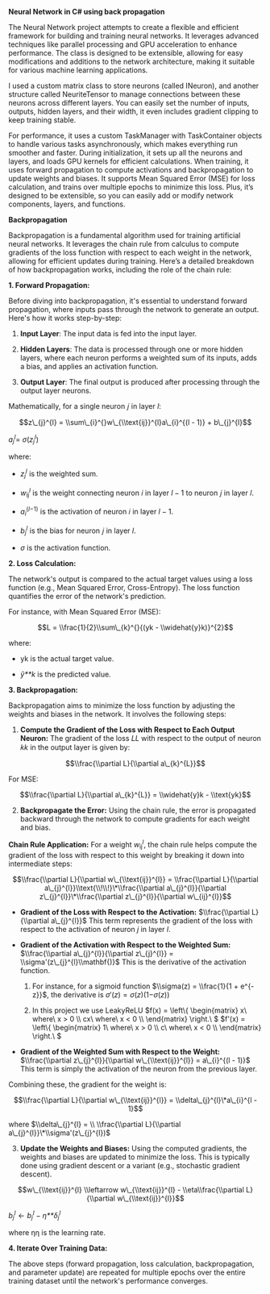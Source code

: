 **Neural Network in C# using back propagation**

The Neural Network project attempts to create a flexible and efficient
framework for building and training neural networks. It leverages
advanced techniques like parallel processing and GPU acceleration to
enhance performance. The class is designed to be extensible, allowing
for easy modifications and additions to the network architecture, making
it suitable for various machine learning applications.

I used a custom matrix class to store neurons (called INeuron), and another structure
called NeuriteTensor to manage connections between these neurons across
different layers. You can easily set the number of inputs, outputs,
hidden layers, and their width, it even includes gradient clipping
to keep training stable.

For performance, it uses a custom TaskManager with TaskContainer objects to
handle various tasks asynchronously, which makes everything run smoother
and faster. During initialization, it sets up all the neurons and
layers, and loads GPU kernels for efficient calculations. When training,
it uses forward propagation to compute activations and backpropagation
to update weights and biases. It supports Mean Squared Error (MSE) for
loss calculation, and trains over multiple epochs to minimize this loss.
Plus, it’s designed to be extensible, so you can easily add or modify
network components, layers, and functions.

**Backpropagation**

Backpropagation is a fundamental algorithm used for training artificial
neural networks. It leverages the chain rule from calculus to compute
gradients of the loss function with respect to each weight in the
network, allowing for efficient updates during training. Here’s a
detailed breakdown of how backpropagation works, including the role of
the chain rule:

**1. Forward Propagation:**

Before diving into backpropagation, it's essential to understand forward
propagation, where inputs pass through the network to generate an
output. Here's how it works step-by-step:

1.  **Input Layer**: The input data is fed into the input layer.

2.  **Hidden Layers**: The data is processed through one or more hidden
    layers, where each neuron performs a weighted sum of its inputs,
    adds a bias, and applies an activation function.

3.  **Output Layer**: The final output is produced after processing
    through the output layer neurons.

Mathematically, for a single neuron 𝑗 in layer *l*:

$$z\_{j}^{l} = \\sum\_{i}^{}w\_{\\text{ij}}^{l}a\_{i}^{(l - 1)} + b\_{j}^{l}$$

*a*<sub>*j*</sub><sup>*l*</sup>= *σ*(*z*<sub>*j*</sub><sup>*l*</sup>)

where:

-   *z*<sub>*j*</sub><sup>*l*</sup> is the weighted sum.

-   *w*<sub>ij</sub><sup>*l*</sup> is the weight connecting neuron 𝑖 in
    layer *l* − 1 to neuron 𝑗 in layer 𝑙.

-   *a*<sub>*i*</sub><sup>(*l*−1)</sup> is the activation of neuron 𝑖 in
    layer *l* − 1.

-   *b*<sub>*j*</sub><sup>*l*</sup> is the bias for neuron 𝑗 in layer
    *l*.

-   *σ* is the activation function.

**2. Loss Calculation:**

The network's output is compared to the actual target values using a
loss function (e.g., Mean Squared Error, Cross-Entropy). The loss
function quantifies the error of the network's prediction.

For instance, with Mean Squared Error (MSE):

$$L = \\frac{1}{2}\\sum\_{k}^{}{(yk - \\widehat{y}k)}^{2}$$

where:

-   yk​ is the actual target value.

-   *ŷ**k* is the predicted value.

**3. Backpropagation:**

Backpropagation aims to minimize the loss function by adjusting the
weights and biases in the network. It involves the following steps:

1.  **Compute the Gradient of the Loss with Respect to Each Output
    Neuron:** The gradient of the loss 𝐿*L* with respect to the output
    of neuron 𝑘*k* in the output layer is given by:

$$\\frac{\\partial L}{\\partial a\_{k}^{L}}$$

For MSE:

$$\\frac{\\partial L}{\\partial a\_{k}^{L}} = \\widehat{y}k - \\text{yk}$$

2.  **Backpropagate the Error:** Using the chain rule, the error is
    propagated backward through the network to compute gradients for
    each weight and bias.

**Chain Rule Application:** For a weight *w*<sub>ij</sub><sup>*l*</sup>,
the chain rule helps compute the gradient of the loss with respect to
this weight by breaking it down into intermediate steps:

$$\\frac{\\partial L}{\\partial w\_{\\text{ij}}^{l}} = \\frac{\\partial L}{\\partial a\_{j}^{l}}\\text{\\!\\!}\*\\frac{\\partial a\_{j}^{l}}{\\partial z\_{j}^{l}}\*\\frac{\\partial z\_{j}^{l}}{\\partial w\_{ij}^{l}}$$

-   **Gradient of the Loss with Respect to the Activation:**
    $\\frac{\\partial L}{\\partial a\_{j}^{l}}$ This term represents the
    gradient of the loss with respect to the activation of neuron *j* in
    layer *l*.

-   **Gradient of the Activation with Respect to the Weighted Sum:**
    $\\frac{\\partial a\_{j}^{l}}{\\partial z\_{j}^{l}} = \\sigma'(z\_{j}^{l}\\mathbf{)}$
    This is the derivative of the activation function.

    1.  For instance, for a sigmoid function
        $\\sigma(z) = \\frac{1}{1 + e^{- z}}$​, the derivative
        is *σ*′(*z*) = *σ*(*z*)(1−*σ*(*z*))

    2.  In this project we use LeakyReLU
        $f(x) = \\left\\{ \\begin{matrix}
        x\\ where\\ x > 0 \\\\
        cx\\ where\\ x \< 0 \\\\
        \\end{matrix} \\right.\\ $ $f'(x) = \\left\\{ \\begin{matrix}
        1\\ where\\ x > 0 \\\\
        c\\ where\\ x \< 0 \\\\
        \\end{matrix} \\right.\\ $

-   **Gradient of the Weighted Sum with Respect to the Weight:**
    $\\frac{\\partial z\_{j}^{l}}{\\partial w\_{\\text{ij}}^{l}} = a\_{i}^{(l - 1)}$
    This term is simply the activation of the neuron from the previous
    layer.

Combining these, the gradient for the weight is:

$$\\frac{\\partial L}{\\partial w\_{\\text{ij}}^{l}} = \\delta\_{j}^{l}\*a\_{i}^{l - 1}$$

where
$\\delta\_{j}^{l} = \\ \\frac{\\partial L}{\\partial a\_{j}^{l}}\*\\sigma'(z\_{j}^{l})$

3.  **Update the Weights and Biases:** Using the computed gradients, the
    weights and biases are updated to minimize the loss. This is
    typically done using gradient descent or a variant (e.g., stochastic
    gradient descent).

$$w\_{\\text{ij}}^{l} \\leftarrow w\_{\\text{ij}}^{l} - \\eta\\frac{\\partial L}{\\partial w\_{\\text{ij}}^{l}}$$

*b*<sub>*j*</sub><sup>*l*</sup> ← *b*<sub>*j*</sub><sup>*l*</sup> − *η**δ*<sub>*j*</sub><sup>*l*</sup>

where ηη is the learning rate.

**4. Iterate Over Training Data:**

The above steps (forward propagation, loss calculation, backpropagation,
and parameter update) are repeated for multiple epochs over the entire
training dataset until the network's performance converges.
